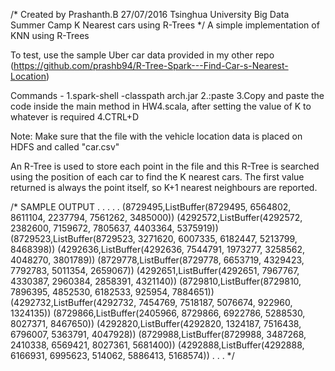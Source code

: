 /*
Created by Prashanth.B 27/07/2016
Tsinghua University Big Data Summer Camp
K Nearest cars using R-Trees
*/
A simple implementation of KNN using R-Trees

To test, use the sample Uber car data provided in my other repo (https://github.com/prashb94/R-Tree-Spark---Find-Car-s-Nearest-Location)


Commands -
1.spark-shell -classpath arch.jar
2.:paste
3.Copy and paste the code inside the main method in HW4.scala, after setting the value of K to whatever is required
4.CTRL+D

Note: Make sure that the file with the vehicle location data is placed on HDFS and called "car.csv"

An R-Tree is used to store each point in the file and this R-Tree is searched using the position of each car to find the K nearest cars. The first value returned is always the point itself, so K+1 nearest neighbours are reported.

/* SAMPLE OUTPUT
.
.
.
.
.
(8729495,ListBuffer(8729495, 6564802, 8611104, 2237794, 7561262, 3485000))
(4292572,ListBuffer(4292572, 2382600, 7159672, 7805637, 4403364, 5375919))
(8729523,ListBuffer(8729523, 3271620, 6007335, 6182447, 5213799, 8468398))
(4292636,ListBuffer(4292636, 7544791, 1973277, 3258562, 4048270, 3801789))
(8729778,ListBuffer(8729778, 6653719, 4329423, 7792783, 5011354, 2659067))
(4292651,ListBuffer(4292651, 7967767, 4330387, 2960384, 2858391, 4321140))
(8729810,ListBuffer(8729810, 7896395, 4852530, 6182533, 925954, 7884651))
(4292732,ListBuffer(4292732, 7454769, 7518187, 5076674, 922960, 1324135))
(8729866,ListBuffer(2405966, 8729866, 6922786, 5288530, 8027371, 8467650))
(4292820,ListBuffer(4292820, 1324187, 7516438, 6796007, 5363791, 4047928))
(8729988,ListBuffer(8729988, 3487268, 2410338, 6569421, 8027361, 5681400))
(4292888,ListBuffer(4292888, 6166931, 6995623, 514062, 5886413, 5168574))
.
.
.
*/
